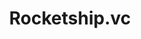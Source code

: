 ---
layout: firm_page
title: "Rocketship.vc"
id: "rocketship.vc"
permalink: "/rocketshipvcrocketship.vc/"
website: "https://rocketship.vc"
offices: "Los Altos (United States)"
investment_stages: "Series A, Series B"
portfolio_companies: "Facebook, Lyft, AppNexus, Aster Data, Efficient Frontier, Agnikul, Joy, Moglix, NoBroker, Privacy, Raise, SafetyWing, Wasabi, Animall, Apna, Audacy, Bloom, BukuWarung, Checkbook, Chemify, Chewse, Chipper Cash, Chowdeck, CloudChef, Crosschq, Dukkantek, Edpuzzle, FamPay, Fitmob, Fizz, Future, Fynd, Genomic Prediction, Gentem Health, Grana, Hakimo, Hive, Hived, Jar, Joy, Jugnoo, KangarooHealth, Karma, Khatabook, Kippa, Kitalulus, Kutumb, Later, Locus, Lyte, Mad Street Den, Martini.ai, Menusifu, Mindgrove Technologies, Moglix, Moxion Power, NoBroker, Paperspace, PaySense, Privacy, Qashio, Quizizz, Raise, SafetyWing, Sary, Splitwise, Springboard, Stocard, Tattoodo, Teachmint, ThirdEar AI, Triller, Trocafone, True Anomaly, Uravu Labs, Urgent.ly, Wasabi, Weezy, YOU, Yulu, Zenskar"
portfolio_link: "https://rocketship.vc/portfolio/"
investment_markets: "AI, Software, AgriTech, B2B Marketplace, Cloud Storage, E-Commerce, Education, Financial, Financial Software, Food, HR Tech, Health, Logistics, Marketing Software, Mobility, Platform software, Real Estate, Semiconductor, Social/Platform Software, Space, Sustainability"
founded_year: "2014"
description: "Rocketship.vc is a venture capital firm specializing in data mining to identify promising companies globally. Their expertise in data science and experience as founders guide their investment strategy, leveraging a vast database of startup activity."
linkedin: "https://www.linkedin.com/company/rocketship-vc"
twitter: "https://twitter.com/rocketshipvc"
instagram: ""
team_page: "https://rocketship.vc/team/"
investor_type: "Venture Capital"
crunchbase: "https://www.crunchbase.com/organization/rocketship-vc"
pitchbook: "https://pitchbook.com/profiles/investor/106738-30"

# SEO Optimization
meta_title: "Rocketship.vc - VC Firm - projectstartups.com"
meta_description: "Rocketship.vc, Rocketship.vc is a venture capital firm specializing in data mining to identify promising companies globally. Their expertise in data science and expe..."
meta_keywords: "Rocketship.vc, AI, Software, AgriTech, B2B Marketplace, Cloud Storage, E-Commerce, Education, Financial, Financial Software, Food, HR Tech, Health, Logistics, Marketing Software, Mobility, Platform software, Real Estate, Semiconductor, Social/Platform Software, Space, Sustainability, VC firm, venture capital, startup investor, projectstartups.com"
canonical_url: "https://vc.projectstartups.com/rocketshipvcrocketship.vc/"
---